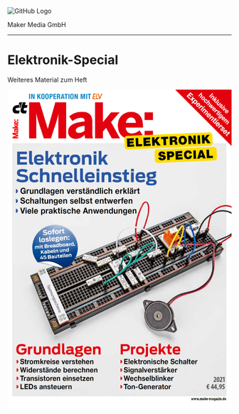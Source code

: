

![GitHub Logo](http://www.heise.de/make/icons/make_logo.png)

Maker Media GmbH

***

# Elektronik-Special
Weiteres Material zum Heft

![Picture](https://github.com/MakeMagazinDE/Elektronik-Special/blob/main/master.png)
